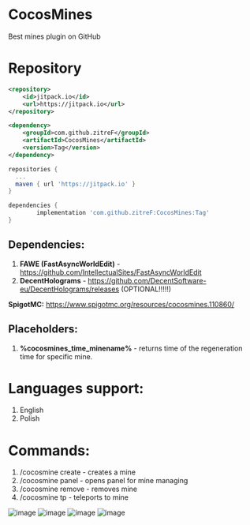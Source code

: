 # CocosMines
Best mines plugin on GitHub

# Repository

```xml
<repository>
    <id>jitpack.io</id>
    <url>https://jitpack.io</url>
</repository>

<dependency>
    <groupId>com.github.zitreF</groupId>
    <artifactId>CocosMines</artifactId>
    <version>Tag</version>
</dependency>
```

```gradle
repositories {
  ...
  maven { url 'https://jitpack.io' }
}

dependencies {
        implementation 'com.github.zitreF:CocosMines:Tag'
}
```

## Dependencies:
1. **FAWE (FastAsyncWorldEdit)** - https://github.com/IntellectualSites/FastAsyncWorldEdit
2. **DecentHolograms** - https://github.com/DecentSoftware-eu/DecentHolograms/releases (OPTIONAL!!!!!)

**SpigotMC:** https://www.spigotmc.org/resources/cocosmines.110860/

## Placeholders:
1. **%cocosmines_time_minename%** - returns time of the regeneration time for specific mine.

# Languages support:
1. English
2. Polish

# Commands:
1. /cocosmine create <name> <regeneration-time> - creates a mine
2. /cocosmine panel - opens panel for mine managing
3. /cocosmine remove <name> - removes mine
4. /cocosmine tp <mine> - teleports to mine

![image](https://github.com/zitreF/CocosMines/assets/71133191/7ed62b2b-4617-4770-946c-63b7b21dd93b)
![image](https://github.com/zitreF/CocosMines/assets/71133191/b05148fa-a072-43b5-a002-7ee247c7d505)
![image](https://github.com/zitreF/CocosMines/assets/71133191/64ee7e4a-92b3-4ee4-9609-f939a27c4a77)
![image](https://github.com/zitreF/CocosMines/assets/71133191/cdda9966-40d3-4975-b615-40d55d9e9eab)

